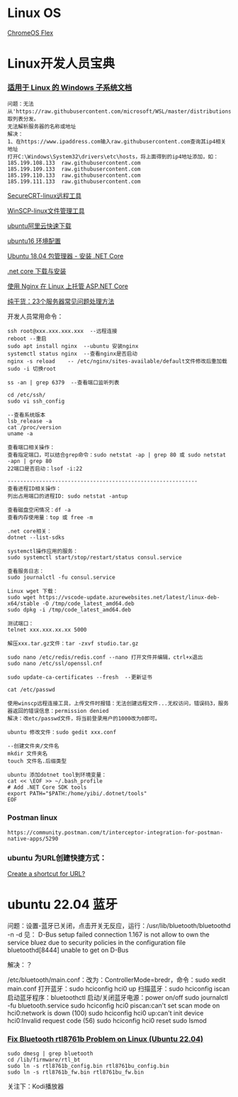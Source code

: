 # Linux OS
[ChromeOS Flex](https://chrome100.dev/board/reven)

# Linux开发人员宝典

### [适用于 Linux 的 Windows 子系统文档](https://learn.microsoft.com/zh-cn/windows/wsl/)
```
问题：无法从'https://raw.githubusercontent.com/microsoft/WSL/master/distributions/DistributionInfo.json'提取列表分发。
无法解析服务器的名称或地址
解决：
1、在https://www.ipaddress.com输入raw.githubusercontent.com查询其ip4相关地址
打开C:\Windows\System32\drivers\etc\hosts，将上面得到的ip4地址添加，如：
185.199.108.133  raw.githubusercontent.com
185.199.109.133  raw.githubusercontent.com
185.199.110.133  raw.githubusercontent.com
185.199.111.133  raw.githubusercontent.com

```

[SecureCRT-linux远程工具](https://www.vandyke.com/cgi-bin/releases.php?product=securecrt)

[WinSCP-linux文件管理工具](https://winscp.net/eng/download.php)

[ubuntu阿里云快速下载](http://mirrors.aliyun.com/ubuntu-releases/18.04/)

[ubuntu16 环境配置](https://cloud.tencent.com/developer/article/1342775)

[Ubuntu 18.04 包管理器 - 安装 .NET Core](https://docs.microsoft.com/zh-cn/dotnet/core/install/linux-package-manager-ubuntu-1804)

[.net core 下载与安装](https://dotnet.microsoft.com/download)

[使用 Nginx 在 Linux 上托管 ASP.NET Core](https://docs.microsoft.com/zh-cn/aspnet/core/host-and-deploy/linux-nginx?view=aspnetcore-3.1)

[纯干货：23个服务器常见问题处理方法](https://baijiahao.baidu.com/s?id=1665926621488582098&wfr=spider&for=pc)

开发人员常用命令：
```
ssh root@xxx.xxx.xxx.xxx  --远程连接
reboot --重启
sudo apt install nginx  --ubuntu 安装nginx
systemctl status nginx  --查看nginx是否启动
nginx -s reload    -- /etc/nginx/sites-available/default文件修改后重加载
sudo -i 切换root

ss -an | grep 6379  --查看端口监听列表

cd /etc/ssh/
sudo vi ssh_config

--查看系统版本
lsb_release -a  
cat /proc/version 
uname -a

查看端口相关操作：
查看指定端口，可以结合grep命令：sudo netstat -ap | grep 80 或 sudo netstat -apn | grep 80
22端口是否启动：lsof -i:22

------------------------------------------------------------
查看进程ID相关操作：
列出占用端口的进程ID: sudo netstat -antup 

查看磁盘空闲情况：df -a
查看内存使用量：top 或 free -m

.net core相关：
dotnet --list-sdks

systemctl操作应用的服务：
sudo systemctl start/stop/restart/status consul.service

查看服务日志：
sudo journalctl -fu consul.service

Linux wget 下载：
sudo wget https://vscode-update.azurewebsites.net/latest/linux-deb-x64/stable -O /tmp/code_latest_amd64.deb
sudo dpkg -i /tmp/code_latest_amd64.deb

测试端口：
telnet xxx.xxx.xx.xx 5000 

解压xxx.tar.gz文件：tar -zxvf studio.tar.gz

sudo nano /etc/redis/redis.conf --nano 打开文件并编辑，ctrl+x退出 
sudo nano /etc/ssl/openssl.cnf

sudo update-ca-certificates --fresh  --更新证书

cat /etc/passwd

使用winscp远程连接工具，上传文件时报错：无法创建远程文件...无权访问，错误码3，服务器返回的错误信息：permission denied
解决：改etc/passwd文件，将当前登录用户的1000改为0即可。

ubuntu 修改文件：sudo gedit xxx.conf

--创建文件夹/文件名
mkdir 文件夹名
touch 文件名.后缀类型

ubuntu 添加dotnet tool到环境变量：
cat << \EOF >> ~/.bash_profile
# Add .NET Core SDK tools
export PATH="$PATH:/home/yibi/.dotnet/tools"
EOF

```

### Postman linux
```
https://community.postman.com/t/interceptor-integration-for-postman-native-apps/5290
```

### ubuntu 为URL创建快捷方式：
[Create a shortcut for URL?](https://askubuntu.com/questions/359492/create-a-shortcut-for-url#:~:text=Additionally%2C%20like%20all%20solutions%20that%20involve%20a%20command,click%20on%20the%20shortcut%20and%20add%20execution%20permissions)

# ubuntu 22.04 蓝牙

问题：设置-蓝牙已关闭，点击开关无反应，运行：/usr/lib/bluetooth/bluetoothd -n -d 见：
D-Bus setup failed connection 1.167 is not allow to own the service bluez due to security policies in the configuration file 
bluetoothd[8444] unable to get on D-Bus

解决：？

/etc/bluetooth/main.conf：改为：ControllerMode=bredr，命令：sudo xedit main.conf
打开蓝牙：sudo hciconfig hci0 up
扫描蓝牙：sudo hciconfig iscan
启动蓝牙程序：bluetoothctl
启动/关闭蓝牙电源：power on/off
sudo journalctl -fu bluetooth.service
sudo hciconfig hci0 piscan:can't set scan mode on hci0:network is down (100)
sudo hciconfig hci0 up:can't init device hci0:Invalid request code (56)
sudo hciconfig hci0 reset
sudo lsmod

### [Fix Bluetooth rtl8761b Problem on Linux (Ubuntu 22.04)](https://fosspost.org/fix-bluetooth-rtl8761b-problem-on-linux-ubuntu-22-04/)
```
sudo dmesg | grep bluetooth
cd /lib/firmware/rtl_bt
sudo ln -s rtl8761b_config.bin rtl8761bu_config.bin
sudo ln -s rtl8761b_fw.bin rtl8761bu_fw.bin
```

关注下：Kodi播放器